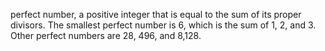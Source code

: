 perfect number, a positive integer that is equal to the sum of its proper divisors. The smallest perfect number is 6, which is the sum of 1, 2, and 3. Other perfect numbers are 28, 496, and 8,128.